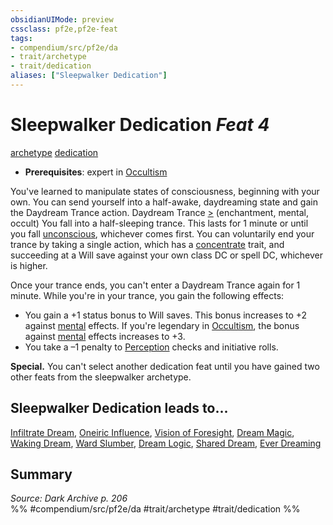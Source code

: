 ```yaml
---
obsidianUIMode: preview
cssclass: pf2e,pf2e-feat
tags:
- compendium/src/pf2e/da
- trait/archetype
- trait/dedication
aliases: ["Sleepwalker Dedication"]
---
```

# Sleepwalker Dedication  *Feat 4*  
[archetype](/rules/traits/archetype.md)  [dedication](/rules/traits/dedication.md)  

- **Prerequisites**: expert in [Occultism](/compendium/skills.md#Occultism)

You've learned to manipulate states of consciousness, beginning with your own. You can send yourself into a half-awake, daydreaming state and gain the Daydream Trance action. Daydream Trance [>](/rules/core-rulebook/chapter-9-playing-the-game.md#Actions "Single Action") (enchantment, mental, occult) You fall into a half-sleeping trance. This lasts for 1 minute or until you fall [unconscious](/rules/conditions.md#Unconscious), whichever comes first. You can voluntarily end your trance by taking a single action, which has a [concentrate](/rules/traits/concentrate.md) trait, and succeeding at a Will save against your own class DC or spell DC, whichever is higher.

Once your trance ends, you can't enter a Daydream Trance again for 1 minute. While you're in your trance, you gain the following effects:

- You gain a +1 status bonus to Will saves. This bonus increases to +2 against [mental](/rules/traits/mental.md) effects. If you're legendary in [Occultism](/compendium/skills.md#Occultism), the bonus against [mental](/rules/traits/mental.md) effects increases to +3.
- You take a –1 penalty to [Perception](/compendium/skills.md#Perception) checks and initiative rolls.

**Special.** You can't select another dedication feat until you have gained two other feats from the sleepwalker archetype.

## Sleepwalker Dedication leads to...

[Infiltrate Dream](/compendium/feats/infiltrate-dream-da.md), [Oneiric Influence](/compendium/feats/oneiric-influence-da.md), [Vision of Foresight](/compendium/feats/vision-of-foresight-da.md), [Dream Magic](/compendium/feats/dream-magic-da.md), [Waking Dream](/compendium/feats/waking-dream-da.md), [Ward Slumber](/compendium/feats/ward-slumber-da.md), [Dream Logic](/compendium/feats/dream-logic-da.md), [Shared Dream](/compendium/feats/shared-dream-da.md), [Ever Dreaming](/compendium/feats/ever-dreaming-da.md)

## Summary

*Source: Dark Archive p. 206*  
%% #compendium/src/pf2e/da #trait/archetype #trait/dedication %%